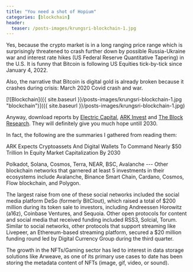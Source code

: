 ```yaml
---
title: "You need a shot of Hopium"
categories: [blockchain]
header:
  teaser: /posts-images/krungsri-blockchain-1.jpg
---
```


Yes, because the crypto market is in a long ranging price range which is surprisingly threatened to crash further down by possible Russia-Ukraine war and 
interest rate hikes (US Federal Reserve Quantitative Tapering) in the U.S. It is funny that Bitcoin is following US Equities tick-by-tick since January 4, 2022.

Also, the narrative that Bitcoin is digital gold is already broken because it crashes during crisis: March 2020 Covid crash and war. 

[![Blockchain]({{ site.baseurl }}/posts-images/krungsri-blockchain-1.jpg "blockchain")]({{ site.baseurl }}/posts-images/krungsri-blockchain-1.jpg)

Anyway, download reports by [Electric Capital](/posts-images/dev_report_2021_updated_012622.pdf), [ARK Invest](/posts-images/ARK_BigIdeas2022.pdf) and [The Block Research](/posts-images/The-Block-Research-2022-Digital-Asset-Outlook.v2.pdf). They will definitely give you much hope untill 2030.

In fact, the following are the summaries I gathered from reading them:

ARK Expects Cryptoassets And Digital Wallets To Command Nearly $50 Trillion In Equity Market Capitalization By 2030

Polkadot, Solana, Cosmos, Terra, NEAR, BSC, Avalanche --- Other blockchain networks that garnered at least 5 investments in their ecosystems include 
Avalanche, Binance Smart Chain, Cardano, Cosmos, Flow blockchain, and Polygon.

The largest raise from one of these social networks included the social media platform DeSo (formerly BitClout), which raised a total of $200 million 
during its token sale to investors, including Andreessen Horowitz (a16z), Coinbase Ventures, and Sequoia. Other open protocols for content and social 
media that received funding included RSS3, Solcial, Torum. Similar to social networks, other protocols that support streaming like Livepeer, an Ethereum-based 
streaming platform, secured a $20 million funding round led by Digital Currency Group during the third quarter.

The growth in the NFTs/Gaming sector has led to interest in data storage solutions like Arweave, as one of its primary use cases to date has been storing 
the metadata content of NFTs (image, gif, video, or sound).